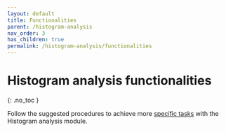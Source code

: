 ```yaml
---
layout: default
title: Functionalities
parent: /histogram-analysis
nav_order: 3
has_children: true
permalink: /histogram-analysis/functionalities
---
```


# Histogram analysis functionalities
{: .no_toc }

Follow the suggested procedures to achieve more <u>specific tasks</u> with the Histogram analysis module.